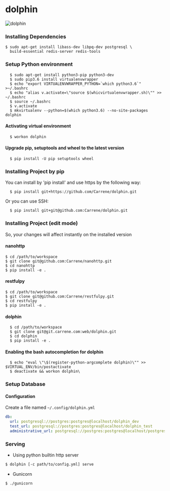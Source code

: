 # dolphin


![dolphin](https://www.wildquest.com/wp-content/gallery/wallpapers-2014/July-2017.jpg)


### Installing Dependencies

    $ sudo apt-get install libass-dev libpq-dev postgresql \
      build-essential redis-server redis-tools


### Setup Python environment

      $ sudo apt-get install python3-pip python3-dev
      $ sudo pip3.6 install virtualenvwrapper
      $ echo "export VIRTUALENVWRAPPER_PYTHON=`which python3.6`" >~/.bashrc
      $ echo "alias v.activate=\"source $(whicvirtualenvwrapper.sh)\"" >> ~/.bashrc
      $ source ~/.bashrc
      $ v.activate
      $ mkvirtualenv --python=$(which python3.6) --no-site-packages dolphin


#### Activating virtual environment

      $ workon dolphin

#### Upgrade pip, setuptools and wheel to the latest version

      $ pip install -U pip setuptools wheel


### Installing Project by pip
        
You can install by 'pip install' and use https by the following way:
      
      $ pip install git+https://github.com/Carrene/dolphin.git

Or you can use SSH:
      
      $ pip install git+git@github.com:Carrene/dolphin.git 


### Installing Project (edit mode)

So, your changes will affect instantly on the installed version

#### nanohttp

    $ cd /path/to/workspace
    $ git clone git@github.com:Carrene/nanohttp.git
    $ cd nanohttp
    $ pip install -e .
    
#### restfulpy
    
    $ cd /path/to/workspace
    $ git clone git@github.com:Carrene/restfulpy.git
    $ cd restfulpy
    $ pip install -e .

#### dolphin

      $ cd /path/to/workspace
      $ git clone git@git.carrene.com:web/dolphin.git
      $ cd dolphin
      $ pip install -e .

#### Enabling the bash autocompletion for dolphin

      $ echo "eval \"\$(register-python-argcomplete dolphin)\"" >> $VIRTUAL_ENV/bin/postactivate    
      $ deactivate && workon dolphin\

### Setup Database

#### Configuration

Create a file named `~/.config/dolphin.yml`

```yaml
db:
  url: postgresql://postgres:postgres@localhost/dolphin_dev
  test_url: postgresql://postgres:postgres@localhost/dolphin_test
  administrative_url: postgresql://postgres:postgres@localhost/postgres

```


### Serving

- Using python builtin http server

```bash
$ dolphin [-c path/to/config.yml] serve
```    

- Gunicorn

```bash
$ ./gunicorn
```

